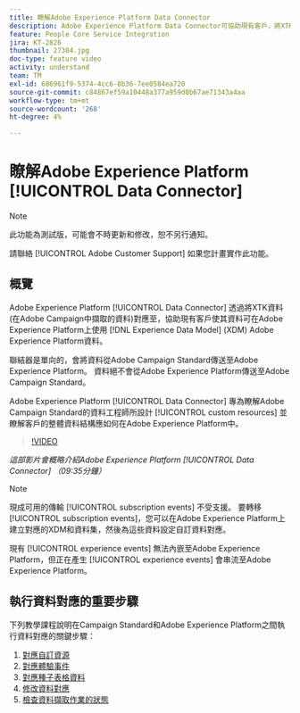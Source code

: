```yaml
---
title: 瞭解Adobe Experience Platform Data Connector
description: Adobe Experience Platform Data Connector可協助現有客戶，將XTK資料（在Campaign中擷取的資料）對應至Adobe Experience Platform上的Experience Data Model (XDM)資料，以便在Adobe Experience Platform上提供其資料。
feature: People Core Service Integration
jira: KT-2826
thumbnail: 27304.jpg
doc-type: feature video
activity: understand
team: TM
exl-id: 686961f9-5374-4cc6-8b36-7ee0584ea720
source-git-commit: c84867ef59a10448a377a959d0b67ae71343a4aa
workflow-type: tm+mt
source-wordcount: '268'
ht-degree: 4%

---
```


# 瞭解Adobe Experience Platform [!UICONTROL Data Connector]

>[!NOTE]
>
>此功能為測試版，可能會不時更新和修改，恕不另行通知。
>
>請聯絡 [!UICONTROL Adobe Customer Support] 如果您計畫實作此功能。

## 概覽

Adobe Experience Platform [!UICONTROL Data Connector] 透過將XTK資料(在Adobe Campaign中擷取的資料)對應至，協助現有客戶使其資料可在Adobe Experience Platform上使用 [!DNL Experience Data Model] (XDM) Adobe Experience Platform資料。

聯結器是單向的，會將資料從Adobe Campaign Standard傳送至Adobe Experience Platform。 資料絕不會從Adobe Experience Platform傳送至Adobe Campaign Standard。

Adobe Experience Platform [!UICONTROL Data Connector] 專為瞭解Adobe Campaign Standard的資料工程師所設計 [!UICONTROL custom resources] 並瞭解客戶的整體資料結構應如何在Adobe Experience Platform中。

>[!VIDEO](https://video.tv.adobe.com/v/27304?quality=12&learn=on)

*這部影片會概略介紹Adobe Experience Platform [!UICONTROL Data Connector] （09:35分鐘）*

>[!NOTE]
>
>現成可用的傳輸 [!UICONTROL subscription events] 不受支援。 要轉移 [!UICONTROL subscription events]，您可以在Adobe Experience Platform上建立對應的XDM和資料集，然後為這些資料設定自訂資料對應。
>
>現有 [!UICONTROL experience events] 無法內嵌至Adobe Experience Platform，但正在產生 [!UICONTROL experience events] 會串流至Adobe Experience Platform。

## 執行資料對應的重要步驟

下列教學課程說明在Campaign Standard和Adobe Experience Platform之間執行資料對應的關鍵步驟：

1. [對應自訂資源](/help/administrating/adobe-experience-platform-data-connector/mapping-custom-resources.md)
2. [對應體驗事件](/help/administrating/adobe-experience-platform-data-connector/mapping-experience-events.md)
3. [對應種子表格資料](/help/administrating/adobe-experience-platform-data-connector/mapping-seed-table-data.md)
4. [修改資料對應](/help/administrating/adobe-experience-platform-data-connector/modifying-data-mapping.md)
5. [檢查資料擷取作業的狀態](/help/administrating/adobe-experience-platform-data-connector/checking-status-of-data-ingestion-jobs.md)


